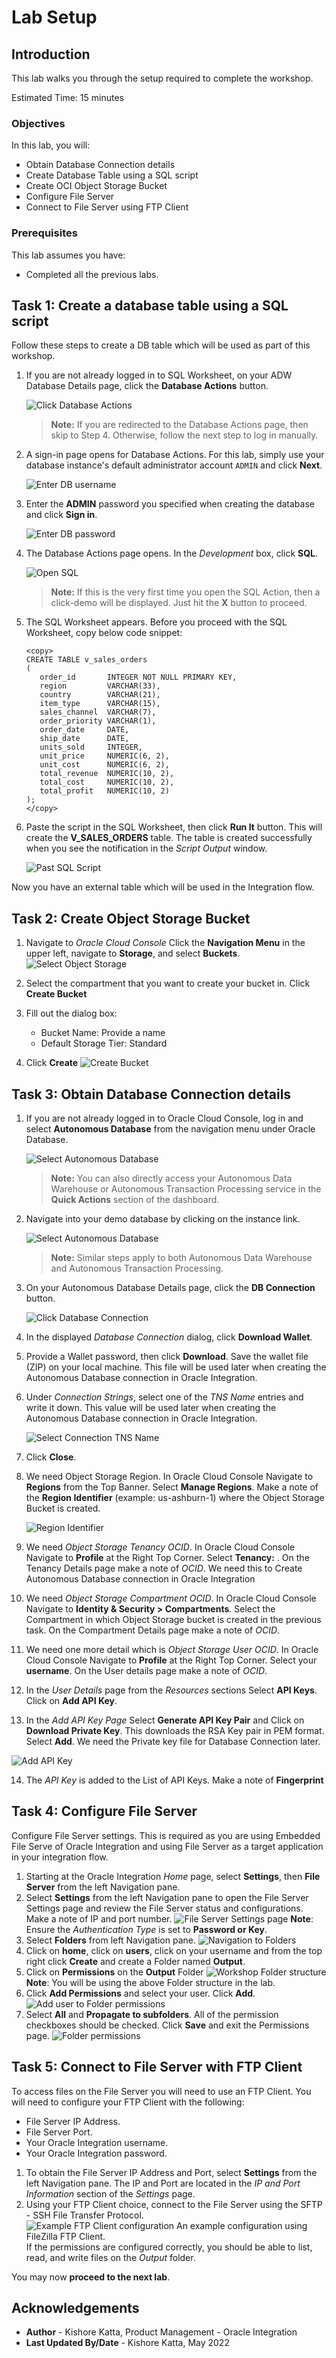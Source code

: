 # Lab Setup

## Introduction

This lab walks you through the setup required to complete the workshop.

Estimated Time: 15 minutes

### Objectives
In this lab, you will:
- Obtain Database Connection details
- Create Database Table using a SQL script
- Create OCI Object Storage Bucket
- Configure File Server
- Connect to File Server using FTP Client


### Prerequisites
This lab assumes you have:
- Completed all the previous labs.


## Task 1: Create a database table using a SQL script
Follow these steps to create a DB table which will be used as part of this workshop.

1.  If you are not already logged in to SQL Worksheet, on your ADW Database Details page, click the **Database Actions** button.

    ![Click Database Actions](images/click-database-actions.png)

    > **Note:** If you are redirected to the Database Actions page, then skip to Step 4. Otherwise, follow the next step to log in manually.  

2. A sign-in page opens for Database Actions. For this lab, simply use your database instance's default administrator account `ADMIN` and click **Next**.

   ![Enter DB username](images/enter-username.png)

3.  Enter the **ADMIN** password you specified when creating the database and click **Sign in**.

    ![Enter DB password](images/enter-password.png)

4. The Database Actions page opens. In the *Development* box, click **SQL**.

    ![Open SQL](images/open-sql.png)

    > **Note:** If this is the very first time you open the SQL Action, then a click-demo will be displayed. Just hit the **X** button to proceed.

5. The SQL Worksheet appears. Before you proceed with the SQL Worksheet, copy below code snippet:
    ```
    <copy>
    CREATE TABLE v_sales_orders
    (
       order_id       INTEGER NOT NULL PRIMARY KEY,
       region         VARCHAR(33),
       country        VARCHAR(21),
       item_type      VARCHAR(15),
       sales_channel  VARCHAR(7),
       order_priority VARCHAR(1),
       order_date     DATE,
       ship_date      DATE,
       units_sold     INTEGER,
       unit_price     NUMERIC(6, 2),
       unit_cost      NUMERIC(6, 2),
       total_revenue  NUMERIC(10, 2),
       total_cost     NUMERIC(10, 2),
       total_profit   NUMERIC(10, 2)
    );
    </copy>
    ```

6. Paste the script in the SQL Worksheet, then click **Run It** button. This will create the **V\_SALES\_ORDERS** table. The table is created successfully when you see the notification in the *Script Output* window.

    ![Past SQL Script](images/paste-run-sql-script.png)

Now you have an external table which will be used in the Integration flow.

## Task 2: Create Object Storage Bucket

1.  Navigate to *Oracle Cloud Console* Click the **Navigation Menu** in the upper left, navigate to **Storage**, and select **Buckets**.
    ![Select Object Storage](https://raw.githubusercontent.com/oracle/learning-library/master/common/images/console/storage-buckets.png)

2.  Select the compartment that you want to create your bucket in.
    Click **Create Bucket**

3.  Fill out the dialog box:
      - Bucket Name: Provide a name
      - Default Storage Tier: Standard

4.  Click **Create**
    ![Create Bucket](images/bucket-details.png)

## Task 3: Obtain Database Connection details
1. If you are not already logged in to Oracle Cloud Console, log in and select **Autonomous Database** from the navigation menu under Oracle Database.

    ![Select Autonomous Database](images/adb-navigation.png)

    > **Note:** You can also directly access your Autonomous Data Warehouse or Autonomous Transaction Processing service in the **Quick Actions** section of the dashboard.

2. Navigate into your demo database by clicking on the instance link.

    ![Select Autonomous Database](images/select-adb-instance.png)

    > **Note:** Similar steps apply to both Autonomous Data Warehouse and Autonomous Transaction Processing.

3.  On your Autonomous Database Details page, click the **DB Connection** button.

    ![Click Database Connection](images/click-database-connection.png)

4. In the displayed *Database Connection* dialog, click **Download Wallet**.

5. Provide a Wallet password, then click **Download**. Save the wallet file (ZIP) on your local machine. This file will be used later when creating the Autonomous Database connection in Oracle Integration.

6. Under *Connection Strings*, select one of the *TNS Name* entries and write it down. This value will be used later when creating the Autonomous Database connection in Oracle Integration.

    ![Select Connection TNS Name](images/database-connection-tnsname.png)

7. Click **Close**.

8.  We need Object Storage Region. In Oracle Cloud Console Navigate to **Regions** from the Top Banner. Select **Manage Regions**. Make a note of the **Region Identifier** (example: us-ashburn-1) where the Object Storage Bucket is created.

    ![Region Identifier](images/region-identifier.png)

9.  We need *Object Storage Tenancy OCID*. In Oracle Cloud Console Navigate to **Profile** at the Right Top Corner. Select **Tenancy:<your-tenant-id>** . On the Tenancy Details page make a note of *OCID*. We need this to Create Autonomous Database connection in Oracle Integration

10.  We need *Object Storage Compartment OCID*. In Oracle Cloud Console Navigate to **Identity & Security > Compartments**. Select the Compartment in which Object Storage bucket is created in the previous task. On the Compartment Details page make a note of *OCID*.

11. We need one more detail which is *Object Storage User OCID*. In Oracle Cloud Console Navigate to **Profile** at the Right Top Corner. Select your **username**. On the User details page make a note of *OCID*.

12. In the *User Details* page from the *Resources* sections Select **API Keys**. Click on **Add API Key**.

13. In the *Add API Key Page* Select **Generate API Key Pair** and Click on **Download Private Key**. This downloads the RSA Key pair in PEM format. Select **Add**. We need the Private key file for Database Connection later.

![Add API Key](images/add-api-key.png)

14. The *API Key* is added to the List of API Keys. Make a note of **Fingerprint**

## Task 4: Configure File Server

Configure File Server settings. This is required as you are using Embedded File Serve of Oracle Integration and using File Server as a target application in your integration flow.

1. Starting at the Oracle Integration *Home* page, select **Settings**, then **File Server** from the left Navigation pane.
2. Select **Settings** from the left Navigation pane to open the File Server Settings page and review the File Server status and configurations. Make a note of IP and port number.
![File Server Settings page](images/file-server-settings.png)
**Note**: Ensure the *Authentication Type* is set to **Password or Key**.
3. Select **Folders** from left Navigation pane.
![Navigation to Folders](images/file-server-files1.png)
4. Click on **home**, click on **users**, click on your username and from the top right click **Create** and create a Folder named **Output**.
5. Click on **Permissions** on the **Output** Folder
![Workshop Folder structure](images/fs-permissions.png)
**Note**: You will be using the above Folder structure in the lab.
10. Click **Add Permissions** and select your user. Click **Add**.
![Add user to Folder permissions](images/user-permissions-1.png)
11. Select **All** and **Propagate to subfolders**. All of the permission checkboxes should be checked. Click **Save** and exit the Permissions page.
![Folder permissions](images/user-permissions1-1.png)

## Task 5: Connect to File Server with FTP Client

To access files on the File Server you will need to use an FTP Client. You will need to configure your FTP Client with the following:

* File Server IP Address.
* File Server Port.
* Your Oracle Integration username.
* Your Oracle Integration password.

1. To obtain the File Server IP Address and Port, select **Settings** from the left Navigation pane. The IP and Port are located in the *IP and Port Information* section of the *Settings* page.
2. Using your FTP Client choice, connect to the File Server using the SFTP - SSH File Transfer Protocol.  
![Example FTP Client configuration](images/ftpclient1.png)
An example configuration using FileZilla FTP Client.  
If the permissions are configured correctly, you should be able to list, read, and write files on the *Output* folder.


You may now **proceed to the next lab**.

## Acknowledgements
* **Author** - Kishore Katta, Product Management - Oracle Integration
* **Last Updated By/Date** - Kishore Katta, May 2022

